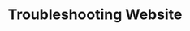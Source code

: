 ---
title: "Troubleshooting Website"
excerpt: "July-September 2018: Website to display internal math for other teams"
permalink: projects/TroubleshootSite/
header:
  teaser: assets/images/JHipster.png
---